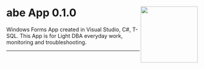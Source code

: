 # abe App 0.1.0 <img src="https://cdn-dynmedia-1.microsoft.com/is/image/microsoftcorp/UHFbanner-MSlogo?fmt=png-alpha&bfc=off&qlt=100,1" align="right" width="150">
Windows Forms App created in Visual Studio, C#, T-SQL. This App is for Light DBA everyday work, monitoring and troubleshooting.
<hr>


